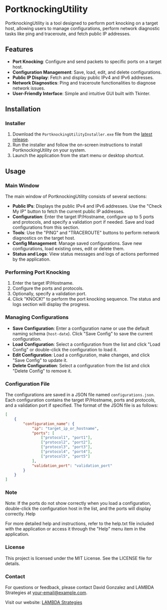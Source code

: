# PortknockingUtility

PortknockingUtility is a tool designed to perform port knocking on a target host, allowing users to manage configurations, perform network diagnostic tasks like ping and traceroute, and fetch public IP addresses.

## Features

- **Port Knocking**: Configure and send packets to specific ports on a target host.
- **Configuration Management**: Save, load, edit, and delete configurations.
- **Public IP Display**: Fetch and display public IPv4 and IPv6 addresses.
- **Network Diagnostics**: Ping and traceroute functionalities to diagnose network issues.
- **User-Friendly Interface**: Simple and intuitive GUI built with Tkinter.

## Installation

### Installer

1. Download the `PortknockingUtilityInstaller.exe` file from the [latest release](https://github.com/davidgonzalezh/PortKnock/blob/main/release/PortKnockUtilitySetup.exe).
2. Run the installer and follow the on-screen instructions to install PortknockingUtility on your system.
3. Launch the application from the start menu or desktop shortcut.

## Usage

### Main Window

The main window of PortknockingUtility consists of several sections:

- **Public IPs**: Displays the public IPv4 and IPv6 addresses. Use the "Check My IP" button to fetch the current public IP addresses.
- **Configuration**: Enter the target IP/Hostname, configure up to 5 ports and protocols, and specify a validation port if needed. Save and load configurations from this section.
- **Tools**: Use the "PING" and "TRACEROUTE" buttons to perform network diagnostics on the target host.
- **Config Management**: Manage saved configurations. Save new configurations, load existing ones, edit or delete them.
- **Status and Logs**: View status messages and logs of actions performed by the application.

### Performing Port Knocking

1. Enter the target IP/Hostname.
2. Configure the ports and protocols.
3. Optionally, specify a validation port.
4. Click "KNOCK!" to perform the port knocking sequence. The status and logs section will display the progress.

### Managing Configurations

- **Save Configuration**: Enter a configuration name or use the default naming schema (`host-date`). Click "Save Config" to save the current configuration.
- **Load Configuration**: Select a configuration from the list and click "Load Config" or double-click the configuration to load it.
- **Edit Configuration**: Load a configuration, make changes, and click "Save Config" to update it.
- **Delete Configuration**: Select a configuration from the list and click "Delete Config" to remove it.

### Configuration File

The configurations are saved in a JSON file named `configurations.json`. Each configuration contains the target IP/Hostname, ports and protocols, and a validation port if specified. The format of the JSON file is as follows:

```json
[
    {
        "configuration_name": {
            "ip": "target_ip_or_hostname",
            "ports": [
                ["protocol1", "port1"],
                ["protocol2", "port2"],
                ["protocol3", "port3"],
                ["protocol4", "port4"],
                ["protocol5", "port5"]
            ],
            "validation_port": "validation_port"
        }
    }
]
```
### Note

Note: If the ports do not show correctly when you load a configuration, double-click the configuration host in the list, and the ports will display correctly.
Help

For more detailed help and instructions, refer to the help.txt file included with the application or access it through the "Help" menu item in the application.

### License

This project is licensed under the MIT License. See the LICENSE file for details.

### Contact

For questions or feedback, please contact David Gonzalez and LAMBDA Strategies at your-email@example.com.

Visit our website: [LAMBDA Strategies ](www.lambdastrategies.com)

